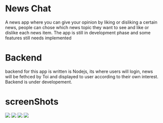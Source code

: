 # News Chat
A news app where you can give your opinion by liking or disliking a certain news, people can chose which news topic they want to see and like or dislike each news item.
The app is still in development phase and some features still needs implemented

# Backend
backend for this app is written is Nodejs, its where users will login, news will be fethced by Toi and displayed to user according to their own interest.
Backend is under developement.

# screenShots

![](https://github.com/Rishabhk07/News-Chat/blob/master/playstore/baseWithRating_withputFrame.png)
![](https://github.com/Rishabhk07/News-Chat/blob/master/playstore/detailnewNew_withoutFrame.png)
![](https://github.com/Rishabhk07/News-Chat/blob/master/playstore/chat_withoutFrame.png)
![](https://github.com/Rishabhk07/News-Chat/blob/master/playstore/like_withoutFrame.png)
